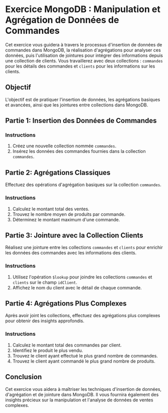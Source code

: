 # Exercice MongoDB : Manipulation et Agrégation de Données de Commandes

Cet exercice vous guidera à travers le processus d'insertion de données de commandes dans MongoDB, la réalisation d'agrégations pour analyser ces données, puis l'utilisation de jointures pour intégrer des informations depuis une collection de clients. Vous travaillerez avec deux collections : `commandes` pour les détails des commandes et `clients` pour les informations sur les clients.

## Objectif

L'objectif est de pratiquer l'insertion de données, les agrégations basiques et avancées, ainsi que les jointures entre collections dans MongoDB.

## Partie 1: Insertion des Données de Commandes

### Instructions

1. Créez une nouvelle collection nommée `commandes`.
2. Insérez les données des commandes fournies dans la collection `commandes`.

## Partie 2: Agrégations Classiques

Effectuez des opérations d'agrégation basiques sur la collection `commandes`.

### Instructions

1. Calculez le montant total des ventes.
2. Trouvez le nombre moyen de produits par commande.
3. Déterminez le montant maximum d'une commande.

## Partie 3: Jointure avec la Collection Clients

Réalisez une jointure entre les collections `commandes` et `clients` pour enrichir les données des commandes avec les informations des clients.

### Instructions

1. Utilisez l'opération `$lookup` pour joindre les collections `commandes` et `clients` sur le champ `idClient`.
2. Affichez le nom du client avec le détail de chaque commande.

## Partie 4: Agrégations Plus Complexes

Après avoir joint les collections, effectuez des agrégations plus complexes pour obtenir des insights approfondis.

### Instructions

1. Calculez le montant total des commandes par client.
2. Identifiez le produit le plus vendu.
3. Trouvez le client ayant effectué le plus grand nombre de commandes.
4. Trouvez le client ayant commandé le plus grand nombre de produits.

## Conclusion

Cet exercice vous aidera à maîtriser les techniques d'insertion de données, d'agrégation et de jointure dans MongoDB. Il vous fournira également des insights précieux sur la manipulation et l'analyse de données de ventes complexes.
